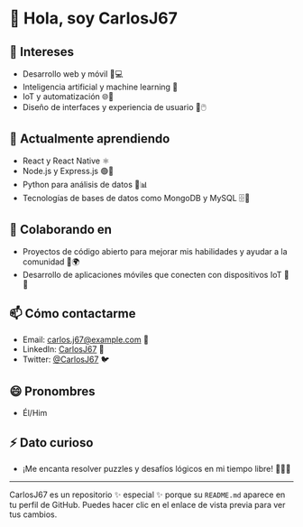 # 👋 Hola, soy CarlosJ67

## 👀 Intereses
- Desarrollo web y móvil 📱💻
- Inteligencia artificial y machine learning 🤖
- IoT y automatización 🌐🔧
- Diseño de interfaces y experiencia de usuario 🎨🖱️

## 🌱 Actualmente aprendiendo
- React y React Native ⚛️
- Node.js y Express.js 🟢🚀
- Python para análisis de datos 🐍📊
- Tecnologías de bases de datos como MongoDB y MySQL 🗄️💾

## 💞️ Colaborando en
- Proyectos de código abierto para mejorar mis habilidades y ayudar a la comunidad 👐🌍
- Desarrollo de aplicaciones móviles que conecten con dispositivos IoT 📲🔌

## 📫 Cómo contactarme
- Email: [carlos.j67@example.com](mailto:carlos.j67@example.com) 📧
- LinkedIn: [CarlosJ67](https://www.linkedin.com/in/carlosj67) 🔗
- Twitter: [@CarlosJ67](https://twitter.com/CarlosJ67) 🐦

## 😄 Pronombres
- Él/Him

## ⚡ Dato curioso
- ¡Me encanta resolver puzzles y desafíos lógicos en mi tiempo libre! 🧩🕵️‍♂️

---

CarlosJ67 es un repositorio ✨ especial ✨ porque su `README.md` aparece en tu perfil de GitHub. Puedes hacer clic en el enlace de vista previa para ver tus cambios.
